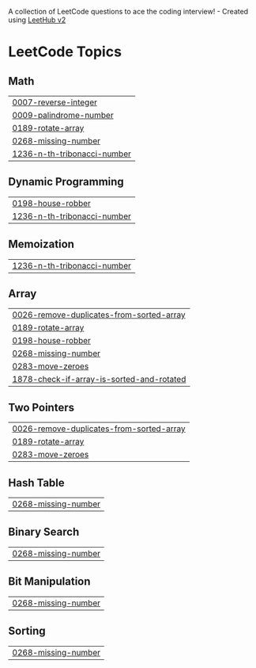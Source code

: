 A collection of LeetCode questions to ace the coding interview! - Created using [LeetHub v2](https://github.com/arunbhardwaj/LeetHub-2.0)
<!---LeetCode Topics Start-->
# LeetCode Topics
## Math
|  |
| ------- |
| [0007-reverse-integer](https://github.com/ManasaGantela/leetcode/tree/master/0007-reverse-integer) |
| [0009-palindrome-number](https://github.com/ManasaGantela/leetcode/tree/master/0009-palindrome-number) |
| [0189-rotate-array](https://github.com/ManasaGantela/leetcode/tree/master/0189-rotate-array) |
| [0268-missing-number](https://github.com/ManasaGantela/leetcode/tree/master/0268-missing-number) |
| [1236-n-th-tribonacci-number](https://github.com/ManasaGantela/leetcode/tree/master/1236-n-th-tribonacci-number) |
## Dynamic Programming
|  |
| ------- |
| [0198-house-robber](https://github.com/ManasaGantela/leetcode/tree/master/0198-house-robber) |
| [1236-n-th-tribonacci-number](https://github.com/ManasaGantela/leetcode/tree/master/1236-n-th-tribonacci-number) |
## Memoization
|  |
| ------- |
| [1236-n-th-tribonacci-number](https://github.com/ManasaGantela/leetcode/tree/master/1236-n-th-tribonacci-number) |
## Array
|  |
| ------- |
| [0026-remove-duplicates-from-sorted-array](https://github.com/ManasaGantela/leetcode/tree/master/0026-remove-duplicates-from-sorted-array) |
| [0189-rotate-array](https://github.com/ManasaGantela/leetcode/tree/master/0189-rotate-array) |
| [0198-house-robber](https://github.com/ManasaGantela/leetcode/tree/master/0198-house-robber) |
| [0268-missing-number](https://github.com/ManasaGantela/leetcode/tree/master/0268-missing-number) |
| [0283-move-zeroes](https://github.com/ManasaGantela/leetcode/tree/master/0283-move-zeroes) |
| [1878-check-if-array-is-sorted-and-rotated](https://github.com/ManasaGantela/leetcode/tree/master/1878-check-if-array-is-sorted-and-rotated) |
## Two Pointers
|  |
| ------- |
| [0026-remove-duplicates-from-sorted-array](https://github.com/ManasaGantela/leetcode/tree/master/0026-remove-duplicates-from-sorted-array) |
| [0189-rotate-array](https://github.com/ManasaGantela/leetcode/tree/master/0189-rotate-array) |
| [0283-move-zeroes](https://github.com/ManasaGantela/leetcode/tree/master/0283-move-zeroes) |
## Hash Table
|  |
| ------- |
| [0268-missing-number](https://github.com/ManasaGantela/leetcode/tree/master/0268-missing-number) |
## Binary Search
|  |
| ------- |
| [0268-missing-number](https://github.com/ManasaGantela/leetcode/tree/master/0268-missing-number) |
## Bit Manipulation
|  |
| ------- |
| [0268-missing-number](https://github.com/ManasaGantela/leetcode/tree/master/0268-missing-number) |
## Sorting
|  |
| ------- |
| [0268-missing-number](https://github.com/ManasaGantela/leetcode/tree/master/0268-missing-number) |
<!---LeetCode Topics End-->